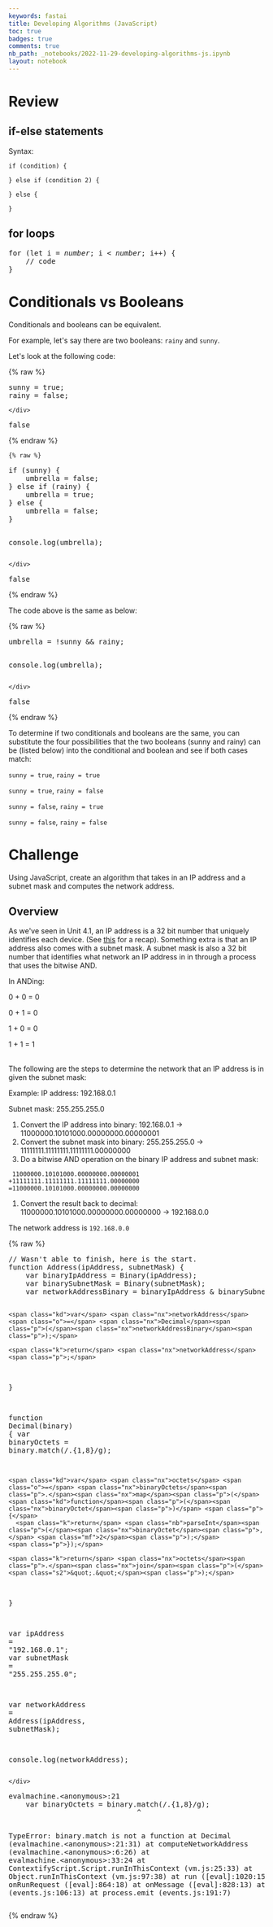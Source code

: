 ```yaml
---
keywords: fastai
title: Developing Algorithms (JavaScript)
toc: true 
badges: true
comments: true
nb_path: _notebooks/2022-11-29-developing-algorithms-js.ipynb
layout: notebook
---
```


<!--
#################################################
### THIS FILE WAS AUTOGENERATED! DO NOT EDIT! ###
#################################################
# file to edit: _notebooks/2022-11-29-developing-algorithms-js.ipynb
-->

<div class="container" id="notebook-container">
        
<div class="cell border-box-sizing text_cell rendered"><div class="inner_cell">
<div class="text_cell_render border-box-sizing rendered_html">
<h1 id="Review">Review<a class="anchor-link" href="#Review"> </a></h1><h2 id="if-else-statements">if-else statements<a class="anchor-link" href="#if-else-statements"> </a></h2><p>Syntax:</p>

<pre><code>if (condition) {

} else if (condition 2) {

} else {

}</code></pre>
<h2 id="for-loops">for loops<a class="anchor-link" href="#for-loops"> </a></h2><pre>
for (let i = <em>number</em>; i < <em>number</em>; i++) {
    // code
}
</pre>
</div>
</div>
</div>
<div class="cell border-box-sizing text_cell rendered"><div class="inner_cell">
<div class="text_cell_render border-box-sizing rendered_html">
<h1 id="Conditionals-vs-Booleans">Conditionals vs Booleans<a class="anchor-link" href="#Conditionals-vs-Booleans"> </a></h1><p>Conditionals and booleans can be equivalent.</p>
<p>For example, let's say there are two booleans: <code>rainy</code> and <code>sunny</code>.</p>
<p>Let's look at the following code:</p>

</div>
</div>
</div>
    {% raw %}
    
<div class="cell border-box-sizing code_cell rendered">
<div class="input">

<div class="inner_cell">
    <div class="input_area">
<div class=" highlight hl-javascript"><pre><span></span><span class="nx">sunny</span> <span class="o">=</span> <span class="kc">true</span><span class="p">;</span> 
<span class="nx">rainy</span> <span class="o">=</span> <span class="kc">false</span><span class="p">;</span>
</pre></div>

    </div>
</div>
</div>

<div class="output_wrapper">
<div class="output">

<div class="output_area">



<div class="output_text output_subarea output_execute_result">
<pre>false</pre>
</div>

</div>

</div>
</div>

</div>
    {% endraw %}

    {% raw %}
    
<div class="cell border-box-sizing code_cell rendered">
<div class="input">

<div class="inner_cell">
    <div class="input_area">
<div class=" highlight hl-javascript"><pre><span></span><span class="k">if</span> <span class="p">(</span><span class="nx">sunny</span><span class="p">)</span> <span class="p">{</span>
    <span class="nx">umbrella</span> <span class="o">=</span> <span class="kc">false</span><span class="p">;</span> 
<span class="p">}</span> <span class="k">else</span> <span class="k">if</span> <span class="p">(</span><span class="nx">rainy</span><span class="p">)</span> <span class="p">{</span>
    <span class="nx">umbrella</span> <span class="o">=</span> <span class="kc">true</span><span class="p">;</span> 
<span class="p">}</span> <span class="k">else</span> <span class="p">{</span>
    <span class="nx">umbrella</span> <span class="o">=</span> <span class="kc">false</span><span class="p">;</span> 
<span class="p">}</span>

<span class="nx">console</span><span class="p">.</span><span class="nx">log</span><span class="p">(</span><span class="nx">umbrella</span><span class="p">);</span>
</pre></div>

    </div>
</div>
</div>

<div class="output_wrapper">
<div class="output">

<div class="output_area">

<div class="output_subarea output_stream output_stdout output_text">
<pre>false
</pre>
</div>
</div>

</div>
</div>

</div>
    {% endraw %}

<div class="cell border-box-sizing text_cell rendered"><div class="inner_cell">
<div class="text_cell_render border-box-sizing rendered_html">
<p>The code above is the same as below:</p>

</div>
</div>
</div>
    {% raw %}
    
<div class="cell border-box-sizing code_cell rendered">
<div class="input">

<div class="inner_cell">
    <div class="input_area">
<div class=" highlight hl-javascript"><pre><span></span><span class="nx">umbrella</span> <span class="o">=</span> <span class="o">!</span><span class="nx">sunny</span> <span class="o">&amp;&amp;</span> <span class="nx">rainy</span><span class="p">;</span>

<span class="nx">console</span><span class="p">.</span><span class="nx">log</span><span class="p">(</span><span class="nx">umbrella</span><span class="p">);</span>
</pre></div>

    </div>
</div>
</div>

<div class="output_wrapper">
<div class="output">

<div class="output_area">

<div class="output_subarea output_stream output_stdout output_text">
<pre>false
</pre>
</div>
</div>

</div>
</div>

</div>
    {% endraw %}

<div class="cell border-box-sizing text_cell rendered"><div class="inner_cell">
<div class="text_cell_render border-box-sizing rendered_html">
<p>To determine if two conditionals and booleans are the same, you can substitute the four possibilities that the two booleans (sunny and rainy) can be (listed below) into the conditional and boolean and see if both cases match:</p>
<p><code>sunny = true</code>, <code>rainy = true</code></p>
<p><code>sunny = true</code>, <code>rainy = false</code></p>
<p><code>sunny = false</code>, <code>rainy = true</code></p>
<p><code>sunny = false</code>, <code>rainy = false</code></p>

</div>
</div>
</div>
<div class="cell border-box-sizing text_cell rendered"><div class="inner_cell">
<div class="text_cell_render border-box-sizing rendered_html">
<h1 id="Challenge">Challenge<a class="anchor-link" href="#Challenge"> </a></h1><p>Using JavaScript, create an algorithm that takes in an IP address and a subnet mask and computes the network address.</p>
<h2 id="Overview">Overview<a class="anchor-link" href="#Overview"> </a></h2><p>As we've seen in Unit 4.1, an IP address is a 32 bit number that uniquely identifies each device. (See <a href="https://apclassroom.collegeboard.org/103/home?apd=n5rz22pu2h&amp;unit=4">this</a> for a recap). Something extra is that an IP address also comes with a subnet mask. A subnet mask is also a 32 bit number that identifies what network an IP address in in through a process that uses the bitwise AND.</p>
<p>In ANDing:</p>
<p>0 + 0 = 0</p>
<p>0 + 1 = 0</p>
<p>1 + 0 = 0</p>
<p>1 + 1 = 1</p>
<p><br>
The following are the steps to determine the network that an IP address is in given the subnet mask:</p>
<p>Example: IP address: 192.168.0.1</p>
<p>Subnet mask: 255.255.255.0</p>
<ol>
<li>Convert the IP address into binary: 192.168.0.1 -&gt; 11000000.10101000.00000000.00000001</li>
<li>Convert the subnet mask into binary: 255.255.255.0 -&gt; 11111111.11111111.11111111.00000000</li>
<li>Do a bitwise AND operation on the binary IP address and subnet mask: </li>
</ol>

<pre><code> 11000000.10101000.00000000.00000001
+11111111.11111111.11111111.00000000
=11000000.10101000.00000000.00000000</code></pre>
<ol>
<li>Convert the result back to decimal: 11000000.10101000.00000000.00000000 -&gt; 192.168.0.0</li>
</ol>
<p>The network address is <code>192.168.0.0</code></p>

</div>
</div>
</div>
    {% raw %}
    
<div class="cell border-box-sizing code_cell rendered">
<div class="input">

<div class="inner_cell">
    <div class="input_area">
<div class=" highlight hl-javascript"><pre><span></span><span class="c1">// Wasn&#39;t able to finish, here is the start.</span>
<span class="kd">function</span> <span class="nx">Address</span><span class="p">(</span><span class="nx">ipAddress</span><span class="p">,</span> <span class="nx">subnetMask</span><span class="p">)</span> <span class="p">{</span>
    <span class="kd">var</span> <span class="nx">binaryIpAddress</span> <span class="o">=</span> <span class="nx">Binary</span><span class="p">(</span><span class="nx">ipAddress</span><span class="p">);</span>
    <span class="kd">var</span> <span class="nx">binarySubnetMask</span> <span class="o">=</span> <span class="nx">Binary</span><span class="p">(</span><span class="nx">subnetMask</span><span class="p">);</span>
    <span class="kd">var</span> <span class="nx">networkAddressBinary</span> <span class="o">=</span> <span class="nx">binaryIpAddress</span> <span class="o">&amp;</span> <span class="nx">binarySubnetMask</span><span class="p">;</span>
  
    <span class="kd">var</span> <span class="nx">networkAddress</span> <span class="o">=</span> <span class="nx">Decimal</span><span class="p">(</span><span class="nx">networkAddressBinary</span><span class="p">);</span>
  
    <span class="k">return</span> <span class="nx">networkAddress</span><span class="p">;</span>
  <span class="p">}</span>
  
  <span class="kd">function</span> <span class="nx">Decimal</span><span class="p">(</span><span class="nx">binary</span><span class="p">)</span> <span class="p">{</span>
    <span class="kd">var</span> <span class="nx">binaryOctets</span> <span class="o">=</span> <span class="nx">binary</span><span class="p">.</span><span class="nx">match</span><span class="p">(</span><span class="sr">/.{1,8}/g</span><span class="p">);</span>
  
    <span class="kd">var</span> <span class="nx">octets</span> <span class="o">=</span> <span class="nx">binaryOctets</span><span class="p">.</span><span class="nx">map</span><span class="p">(</span><span class="kd">function</span><span class="p">(</span><span class="nx">binaryOctet</span><span class="p">)</span> <span class="p">{</span>
      <span class="k">return</span> <span class="nb">parseInt</span><span class="p">(</span><span class="nx">binaryOctet</span><span class="p">,</span> <span class="mf">2</span><span class="p">);</span>
    <span class="p">});</span>
  
    <span class="k">return</span> <span class="nx">octets</span><span class="p">.</span><span class="nx">join</span><span class="p">(</span><span class="s2">&quot;.&quot;</span><span class="p">);</span>
  <span class="p">}</span>
  
  <span class="kd">var</span> <span class="nx">ipAddress</span> <span class="o">=</span> <span class="s2">&quot;192.168.0.1&quot;</span><span class="p">;</span>
  <span class="kd">var</span> <span class="nx">subnetMask</span> <span class="o">=</span> <span class="s2">&quot;255.255.255.0&quot;</span><span class="p">;</span>
  
  <span class="kd">var</span> <span class="nx">networkAddress</span> <span class="o">=</span> <span class="nx">Address</span><span class="p">(</span><span class="nx">ipAddress</span><span class="p">,</span> <span class="nx">subnetMask</span><span class="p">);</span>
  
  <span class="nx">console</span><span class="p">.</span><span class="nx">log</span><span class="p">(</span><span class="nx">networkAddress</span><span class="p">);</span>
</pre></div>

    </div>
</div>
</div>

<div class="output_wrapper">
<div class="output">

<div class="output_area">

<div class="output_subarea output_text output_error">
<pre>
evalmachine.&lt;anonymous&gt;:21
    var binaryOctets = binary.match(/.{1,8}/g);
                              ^

TypeError: binary.match is not a function
    at Decimal (evalmachine.&lt;anonymous&gt;:21:31)
    at computeNetworkAddress (evalmachine.&lt;anonymous&gt;:6:26)
    at evalmachine.&lt;anonymous&gt;:33:24
    at ContextifyScript.Script.runInThisContext (vm.js:25:33)
    at Object.runInThisContext (vm.js:97:38)
    at run ([eval]:1020:15)
    at onRunRequest ([eval]:864:18)
    at onMessage ([eval]:828:13)
    at emitTwo (events.js:106:13)
    at process.emit (events.js:191:7)</pre>
</div>
</div>

</div>
</div>

</div>
    {% endraw %}

</div>
 


